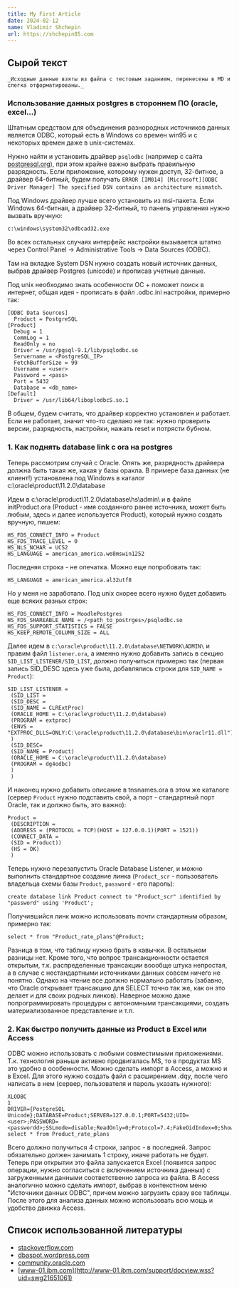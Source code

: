 ```yaml
---
title: My First Article
date: 2024-02-12
name: Vladimir Shchepin
url: https://shchepin85.com
---
```


## Сырой текст

```{note}
_Исходные данные взяты из файла с тестовым заданием, перенесены в MD и слегка отформатированы._
```

### Использование данных postgres в стороннем ПО (oracle, excel...)

Штатным средством для объединения разнородных источников данных является ODBC, который есть в Windows со времен win95 и с некоторых времен даже в unix-системах.

Нужно найти и установить драйвер `psqlodbc` (например с сайта [postgresql.org](http://www.postgresql.org/ftp/odbc)), при этом крайне важно выбрать правильную разрядность. Если приложение, которому нужен доступ, 32-битное, а драйвер 64-битный, будем получать `ERROR [IM014] [Microsoft][ODBC Driver Manager] The specified DSN contains an architecture mismatch`.

Под Windows драйвер лучше всего установить из msi-пакета. Если Windows 64-битная, а драйвер 32-битный, то панель управления нужно вызвать вручную:

```{code}
c:\windows\system32\odbcad32.exe
```

Во всех остальных случаях интерфейс настройки вызывается штатно через Control Panel -> Administrative Tools -> Data Sources (ODBC).

Там на вкладке System DSN нужно создать новый источник данных, выбрав драйвер Postgres (unicode) и прописав учетные данные.

Под unix необходимо знать особенности ОС + поможет поиск в интернет, общая идея - прописать в файл .odbc.ini настройки, примерно так:

```{code}
[ODBC Data Sources]
  Product = PostgreSQL
[Product]
  Debug = 1
  CommLog = 1
  ReadOnly = no
  Driver = /usr/pgsql-9.1/lib/psqlodbc.so
  Servername = <PostgreSQL_IP>
  FetchBufferSize = 99
  Username = <user>
  Password = <pass>
  Port = 5432
  Database = <db_name>
[Default]
  Driver = /usr/lib64/liboplodbcS.so.1
```

В общем, будем считать, что драйвер корректно установлен и работает. Если не работает, значит что-то сделано не так: нужно проверить версии, разрядность, настройки, нажать reset и потрясти бубном.

### 1. Как поднять database link с ora на postgres

Теперь рассмотрим случай с Oracle. Опять же, разрядность драйвера должна быть такая же, какая у базы оракла. В примере база данных (не клиент!) установлена под Windows в каталог c:\oracle\product\11.2.0\database

Идем в c:\oracle\product\11.2.0\database\hs\admin\ и в файле initProduct.ora (Product - имя созданного ранее источника, может быть любым, здесь и далее используется Product), который нужно создать вручную, пишем:

```{code}
HS_FDS_CONNECT_INFO = Product
HS_FDS_TRACE_LEVEL = 0
HS_NLS_NCHAR = UCS2
HS_LANGUAGE = american_america.we8mswin1252
```

Последняя строка - не опечатка. Можно еще попробовать так:

```{code}
HS_LANGUAGE = american_america.al32utf8
```

Но у меня не заработало. Под unix скорее всего нужно будет добавить еще всяких разных строк:

```{code}
HS_FDS_CONNECT_INFO = MoodlePostgres
HS_FDS_SHAREABLE_NAME = /<path_to_postrges>/psqlodbc.so
HS_FDS_SUPPORT_STATISTICS = FALSE
HS_KEEP_REMOTE_COLUMN_SIZE = ALL
```

Далее идем в `c:\oracle\product\11.2.0\database\NETWORK\ADMIN\` и правим файл `listener.ora`, а именно нужно добавить запись в секцию `SID_LIST_LISTENER/SID_LIST`, должно получиться примерно так (первая запись SID_DESC здесь уже была, добавлялись строки для `SID_NAME = Product`):

```{code}
SID_LIST_LISTENER =
 (SID_LIST =
 (SID_DESC =
 (SID_NAME = CLRExtProc)
 (ORACLE_HOME = C:\oracle\product\11.2.0\database)
 (PROGRAM = extproc)
 (ENVS = "EXTPROC_DLLS=ONLY:C:\oracle\product\11.2.0\database\bin\oraclr11.dll")
 )
 (SID_DESC=
 (SID_NAME = Product)
 (ORACLE_HOME = C:\oracle\product\11.2.0\database)
 (PROGRAM = dg4odbc)
 )
 )
```

И наконец нужно добавить описание в tnsnames.ora в этом же каталоге (сервер `Product` нужно подставить свой, а порт - стандартный порт Oracle, так и должно быть, это важно):

```{code}
Product =
 (DESCRIPTION = 
 (ADDRESS = (PROTOCOL = TCP)(HOST = 127.0.0.1)(PORT = 1521))
 (CONNECT_DATA = 
 (SID = Product))
 (HS = OK)
 )
```

Теперь нужно перезапустить Oracle Database Listener, и можно выполнить стандартное создание линка (`Product_scr` - пользователь владельца схемы базы `Product`, `password` - его пароль):

```{code} sql
create database link Product connect to "Product_scr" identified by "password" using 'Product';
```

Получившийся линк можно использовать почти стандартным образом, примерно так:

```{code} sql
select * from "Product_rate_plans"@Product;
```

Разница в том, что таблицу нужно брать в кавычки. В остальном разницы нет. Кроме того, что вопрос трансакционности остается открытым, т.к. распределенные трансакции воообще штука непростая, а в случае с нестандартными источниками данных совсем ничего не понятно. Однако на чтение все должно нормально работать (забавно, что Oracle открывает трансакцию для SELECT точно так же, как он это делает и для своих родных линков). Наверное можно даже попрограммировать процедуры с автономными трансакциями, создать материализованное представление и т.п.

### 2. Как быстро получить данные из Product в Excel или Access

ODBC можно использовать с любыми совместимыми приложениями. Т.к. технология раньше активно продвигалась MS, то в продуктах MS это удобно в особенности. Можно сделать импорт в Access, а можно и в Excel. Для этого нужно создать файл с расширением .dqy, после чего написать в нем (сервер, пользователя и пароль указать нужного):

```{code}
XLODBC
1
DRIVER={PostgreSQL Unicode};DATABASE=Product;SERVER=127.0.0.1;PORT=5432;UID=<user>;PASSWORD=<passwordd>;SSLmode=disable;ReadOnly=0;Protocol=7.4;FakeOidIndex=0;ShowOidColumn=0;RowVersioning=0;ShowSystemTables=0;ConnSettings=;Fetch=100;Socket=4096;UnknownSizes=0;MaxVarcharSize=255;MaxLongVarcharSize=8190;Debug=0;CommLog=0;Optimizer=0;Ksqo=1;UseDeclareFetch=0;TextAsLongVarchar=1;UnknownsAsLongVarchar=0;BoolsAsChar=1;Parse=0;CancelAsFreeStmt=0;ExtraSysTablePrefixes=dd_;LFConversion=1;UpdatableCursors=1;DisallowPremature=0;TrueIsMinus1=0;BI=0;ByteaAsLongVarBinary=0;UseServerSidePrepare=0;LowerCaseIdentifier=0;GssAuthUseGSS=0;XaOpt=1
select * from Product_rate_plans
```

Всего должно получиться 4 строки, запрос - в последней. Запрос обязательно должен занимать 1 строку, иначе работать не будет. Теперь при открытии это файла запускается Excel (появится запрос операции, нужно согласиться с включением источника данных) с загруженными данными соответственно запроса из файла.
В Access аналогично можно сделать импорт, выбрав в контекстном меню "Источники данных ODBC", причем можно загрузить сразу все таблицы. После этого для анализа данных можно использовать всю мощь и удобство движка Access.

## Список использованной литературы

* [stackoverflow.com](http://stackoverflow.com/questions/6796252/setting-up-postgresql-odbc-on-windows)
* [dbaspot.wordpress.com](https://dbaspot.wordpress.com/2013/05/29/how-to-access-postgresql-from-oracle-database/)
* [community.oracle.com](https://community.oracle.com/thread/2549585)
* [www-01.ibm.com](http://www-01.ibm.com/support/docview.wss?uid=swg21651061)
